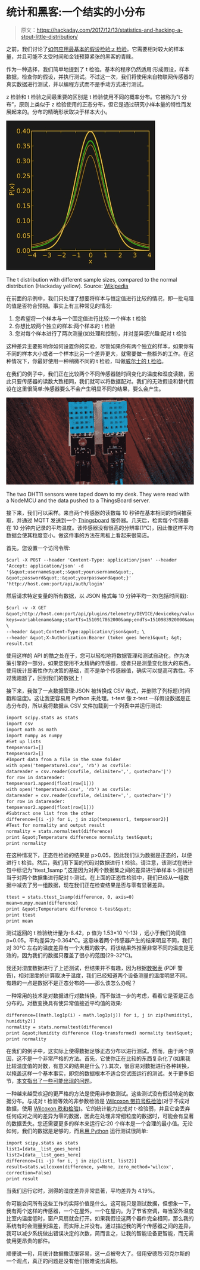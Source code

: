 # 统计和黑客:一个结实的小分布

> 原文：<https://hackaday.com/2017/12/13/statistics-and-hacking-a-stout-little-distribution/>

之前，我们讨论了[如何应用最基本的假设检验:z 检验](https://hackaday.com/2017/12/01/statistics-and-hacking-an-introduction-to-hypothesis-testing/)。它需要相对较大的样本量，并且可能不太受时间和金钱预算紧张的黑客的青睐。

作为一种选择，我们简单地提到了 t 检验。基本的程序仍然适用:形成假设，样本数据，检查你的假设，并执行测试。不过这一次，我们将使用来自物联网传感器的真实数据进行测试，并以编程方式而不是手动方式进行测试。

z 检验和 t 检验之间最重要的区别是 t 检验使用不同的概率分布。它被称为“t 分布”，原则上类似于 z 检验使用的正态分布，但它是通过研究小样本量的特性而发展起来的。分布的精确形状取决于样本大小。

![](img/134ac0d4e044c017da909b59588d879f.png)

The t distribution with different sample sizes, compared to the normal distribution (Hackaday yellow). Source: [Wikipedia](https://en.wikipedia.org/wiki/Student%27s_t-distribution)

在前面的示例中，我们只处理了想要将样本与恒定值进行比较的情况，即一批电阻的值是否符合预期。事实上有三种常见的情况:

1.  您希望将一个样本与一个固定值进行比较:一个样本 t 检验
2.  你想比较两个独立的样本:两个样本的 t 检验
3.  您对每个样本进行了两次测量(如处理和控制)，并对差异感兴趣:配对 t 检验

这种差异主要影响你如何设置你的实验，尽管如果你有两个独立的样本，如果你有不同的样本大小或者一个样本比另一个差异更大，就需要做一些额外的工作。在这种情况下，你最好使用一种稍微不同的 t 检验，叫做[威尔士的 t 检验](http://en.wikipedia.org/wiki/Welch%27s_t-test)。

在我们的例子中，我们正在比较两个不同传感器随时间变化的温度和湿度读数，因此只要传感器的读数大致相同，我们就可以将数据配对。我们的无效假设和替代假设在这里很简单:传感器要么不会产生明显不同的结果，要么会产生。

![](img/bee343bc6694153ba03ea0112e895db5.png)

The two DHT11 sensors were taped down to my desk. They were read with a NodeMCU and the data pushed to a ThingsBoard server.

接下来，我们可以采样。来自两个传感器的读数每 10 秒钟在基本相同的时间被获取，并通过 MQTT 发送到一个 [Thingsboard](http://thingsboard.io/) 服务器。几天后，检索每个传感器在 10 分钟内记录的平均温度。该传感器没有很高的分辨率(1°C)，因此像这样平均数据会使其粒度变小。做这件事的方法在黑板上看起来很简洁。

首先，您设置一个访问令牌:

```
$curl -X POST --header 'Content-Type: application/json' --header 'Accept: application/json' -d '{&quot;username&quot;:&quot;yourusername&quot;, &quot;password&quot;:&quot;yourpassword&quot;}' 'http://host.com:port/api/auth/login'
```

然后请求特定变量的所有数据，以 JSON 格式每 10 分钟平均一次(包括时间戳):

```
$curl -v -X GET &quot;http://host.com:port/api/plugins/telemetry/DEVICE/devicekey/values/timeseries?keys=variablename&amp;startTs=1510917862000&amp;endTs=1510983920000&amp;interval=600000&amp;limit=10000&amp;agg=AVG&quot; \
--header &quot;Content-Type:application/json&quot; \
--header &quot;X-Authorization:Bearer (token goes here)&quot; &gt; result.txt
```

使用这样的 API 的酷之处在于，您可以轻松地将数据管理和测试自动化，作为决策引擎的一部分。如果您使用不太精确的传感器，或者只是测量变化很大的东西，使用统计显著性作为决策的基础，而不是单个传感器值，确实可以提高可靠性。不过我跑题了，回到我们的数据上！

接下来，我做了一点数据管理:JSON 被转换成 CSV 格式，并删除了列标题(时间戳和温度)。这让我更容易用 Python 来处理。t-test 像 z-test 一样假设数据是正态分布的，所以我将数据从 CSV 文件加载到一个列表中并运行测试:

```
import scipy.stats as stats
import csv
import math as math
import numpy as numpy
#Set up lists
tempsensor1=[]
tempsensor2=[]
#Import data from a file in the same folder
with open('temperature1.csv', 'rb') as csvfile:
datareader = csv.reader(csvfile, delimiter=',', quotechar='|')
for row in datareader:
tempsensor1.append(float(row[1]))
with open('temperature2.csv', 'rb') as csvfile:
datareader = csv.reader(csvfile, delimiter=',', quotechar='|')
for row in datareader:
tempsensor2.append(float(row[1]))
#Subtract one list from the other
difference=[(i -j) for i, j in zip(tempsensor1, tempsensor2)]
#Test for normality and output result
normality = stats.normaltest(difference)
print &quot;Temperature difference normality test&quot;
print normality
```

在这种情况下，正态性检验的结果是 p>0.05，因此我们认为数据是正态的，以便进行 t 检验。然后，我们用下面的代码对数据进行 t 检验。请注意，该测试在统计包中标记为“ttest_1samp ”,这是因为对两个数据集之间的差异进行单样本 t-测试相当于对两个数据集进行配对 t-测试。在上面的正态性检验中，我们已经从一组数据中减去了另一组数据，现在我们正在检查结果是否与零有显著差异。

```
ttest = stats.ttest_1samp(difference, 0, axis=0)
mean=numpy.mean(difference)
print &quot;Temperature difference t-test&quot;
print ttest
print mean
```

测试返回的 t 检验统计量为-8.42，p 值为 1.53×10 ^(-13) ，远小于我们的阈值 p=0.05。平均差异为-0.364°C。这意味着两个传感器产生的结果明显不同，我们对 30°C 左右的温度差异有一个大概的数字。将该结果外推至非常不同的温度是无效的，因为我们的数据只覆盖了很小的范围(29-32°C)。

我还对湿度数据进行了上述测试，但结果并不有趣，因为根据[数据表](http://akizukidenshi.com/download/ds/aosong/DHT11.pdf) (PDF 警告)，相对湿度的计算取决于温度，我们已经知道两个设备测量的温度明显不同。有趣的一点是数据不是正态分布的——那么该怎么办呢？

一种常用的技术是对数据进行对数转换，而不做进一步的考虑，看看它是否是正态分布的。对数变换具有使异常值接近平均值的效果:

```
difference=[(math.log1p(i) - math.log1p(j)) for i, j in zip(humidity1, humidity2)]
normality = stats.normaltest(difference)
print &quot;Humidity difference (log-transformed) normality test&quot;
print normality
```

在我们的例子中，这实际上使得数据足够正态分布以进行测试。然而，由于两个原因，这不是一个非常严格的方法。首先，它使你正在比较的东西复杂化了(如果我比较温度值的对数，有意义的结果是什么？).其次，很容易对数据进行各种转换，以掩盖这样一个基本事实，即您的数据根本不适合您试图运行的测试。关于更多细节，[本文指出了一些可能出现的问题](http://www.ncbi.nlm.nih.gov/pmc/articles/PMC4120293/)。

一种越来越受欢迎的更严格的方法是使用非参数测试。这些测试没有假设特定的数据分布。与成对 t 检验等效的非参数检验是 [Wilcoxon 带符号秩检验](http://en.wikipedia.org/wiki/Wilcoxon_signed-rank_test)(对于不成对数据，使用 [Wilcoxon 秩和检验](http://en.wikipedia.org/wiki/Mann%E2%80%93Whitney_U_test))。它的统计能力比成对 t-检验弱，并且它会丢弃任何成对之间的差异为零的数据，因此在处理非常细粒度的数据时，可能会有显著的数据丢失。您还需要更多的样本来运行它:20 个样本是一个合理的最小值。无论如何，我们的数据是足够的，而且[用 Python](http://docs.scipy.org/doc/scipy-0.14.0/reference/generated/scipy.stats.wilcoxon.html) 运行测试很简单:

```
import scipy.stats as stats
list1=[data__list_goes_here]
list2=[data__list_goes_here]
difference=[(i -j) for i, j in zip(list1, list2)]
result=stats.wilcoxon(difference, y=None, zero_method='wilcox', correction=False)
print result
```

当我们运行它时，测得的湿度差异非常显著，平均差异为 4.19%。

你可能会问所有这些工作的实际价值是什么。这可能只是测试数据，但想象一下，我有两个这样的传感器，一个在屋外，一个在屋内。为了节省空调，每当室外温度比室内温度低时，窗户风扇就会打开。如果我假设这两个器件完全相同，那么我的系统有时会测量到温差，而实际上并没有。通过描述我的两个传感器之间的差异，我可以减少系统做出错误决定的次数，简而言之，让我的智能设备更智能，而无需使用更昂贵的部件。

顺便说一句，用统计数据撒谎很容易，这一点被夸大了。借用安德烈·邓克尔斯的一个观点，真正的问题是没有他们很难说出真相。